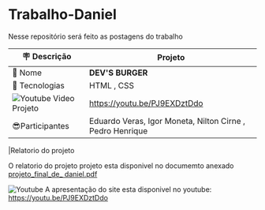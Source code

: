 # Trabalho-Daniel  
Nesse repositório será feito as postagens do trabalho

| :placard: Descrição |  Projeto    |
| -------------  | --- |
| :open_file_folder: Nome        | **DEV'S BURGER**
| :diamond_shape_with_a_dot_inside: Tecnologias | HTML , CSS
|  ![Youtube](https://github.com/duduveras/PROJETO_DEV_S_BURGER/assets/126736702/32bee883-53cf-43f9-984c-5e13e0292a0d) Video Projeto          | https://youtu.be/PJ9EXDztDdo
|  :sunglasses:Participantes  | Eduardo Veras, Igor Moneta, Nilton Cirne , Pedro Henrique |

|Relatorio do projeto 

O relatorio do projeto projeto esta disponivel no documemto anexado 
[projeto_final_de_ daniel.pdf](https://github.com/duduveras/PROJETO_DEV_S_BURGER/files/11759885/projeto_final_de_.daniel.pdf)



![Youtube](https://github.com/duduveras/PROJETO_DEV_S_BURGER/assets/126736702/08a3c8fa-bc69-4b70-b15c-54e8e25b46a7) A apresentação do site esta disponivel no youtube: https://youtu.be/PJ9EXDztDdo
